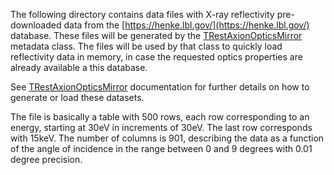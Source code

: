 The following directory contains data files with X-ray reflectivity pre-downloaded data from the [https://henke.lbl.gov/](https://henke.lbl.gov/) database. These files will be generated by the [TRestAxionOpticsMirror](https://sultan.unizar.es/rest/classTRestAxionOpticsMirror.html) metadata class. The files will be used by that class to quickly load reflectivity data in memory, in case the requested optics properties are already available a this database.

See [TRestAxionOpticsMirror](https://sultan.unizar.es/rest/classTRestAxionOpticsMirror.html) documentation for further details on how to generate or load these datasets.

The file is basically a table with 500 rows, each row corresponding to an energy, starting at 30eV in increments of 30eV. The last row corresponds with 15keV. The number of columns is 901, describing the data as a function of the angle of incidence in the range between 0 and 9 degrees with 0.01 degree precision.
